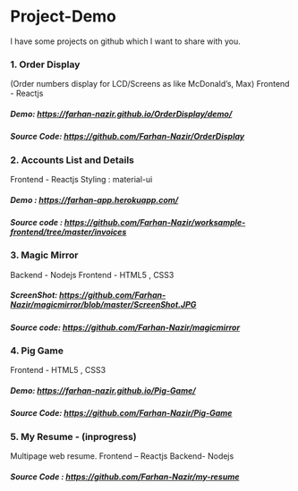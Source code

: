 # Project-Demo
I have some projects on github which I want to share with you.

### 1. Order Display 
(Order numbers display for LCD/Screens as like McDonald’s, Max)
 Frontend - Reactjs
 ##### Demo: https://farhan-nazir.github.io/OrderDisplay/demo/
 ##### Source Code: https://github.com/Farhan-Nazir/OrderDisplay
 
### 2. Accounts List and Details
 Frontend - Reactjs
 Styling : material-ui
##### Demo : https://farhan-app.herokuapp.com/
##### Source code : https://github.com/Farhan-Nazir/worksample-frontend/tree/master/invoices
 
### 3. Magic Mirror
Backend - Nodejs
Frontend - HTML5 , CSS3
##### ScreenShot: https://github.com/Farhan-Nazir/magicmirror/blob/master/ScreenShot.JPG
##### Source code: https://github.com/Farhan-Nazir/magicmirror
 
### 4. Pig Game
Frontend - HTML5 , CSS3
##### Demo:  https://farhan-nazir.github.io/Pig-Game/
##### Source Code: https://github.com/Farhan-Nazir/Pig-Game
 
### 5. My Resume  - (inprogress)
Multipage web resume.
Frontend – Reactjs
Backend- Nodejs
##### Source Code : https://github.com/Farhan-Nazir/my-resume

